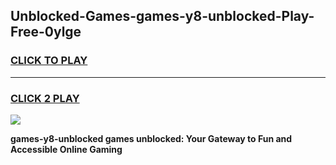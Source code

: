 
## Unblocked-Games-games-y8-unblocked-Play-Free-0ylge
<h3>
<a href="https://premium76.site?title=games-y8-unblocked&ref=09A">CLICK TO PLAY</a></h3>
<hr>

<h3>
<a href="https://premium76.site?title=games-y8-unblocked&ref=09A">CLICK 2 PLAY</a>
  
</h3>

<a href="https://premium76.site?title=games-y8-unblocked&ref=09A"><img src="https://clearcache.store/games.png"></a>


**games-y8-unblocked games unblocked: Your Gateway to Fun and Accessible Online Gaming**

